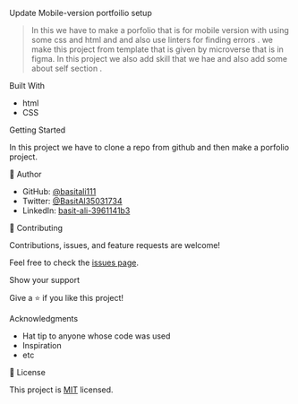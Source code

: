 
Update Mobile-version portfoilio setup 

> In this we have to make a porfolio that is for mobile version with using some css and html and and also use linters for finding
errors . we make this project from template that is given by microverse that is in figma. In this project we also add skill that we hae and 
also add some about self section .



 Built With
- html
- CSS


 Getting Started

In this project we have to clone a repo from github and then make a porfolio project.



👤 Author

- GitHub: [@basitali111](https://github.com/basitali111)
- Twitter: [@BasitAl35031734 ](https://twitter.com/BasitAl35031734)
- LinkedIn: [basit-ali-3961141b3](https://linkedin.com/in/basit-ali-3961141b3)




 🤝 Contributing

Contributions, issues, and feature requests are welcome!

Feel free to check the [issues page](../../issues/).

 Show your support

Give a ⭐️ if you like this project!

Acknowledgments

- Hat tip to anyone whose code was used
- Inspiration
- etc

 📝 License

This project is [MIT](./MIT.md) licensed.


